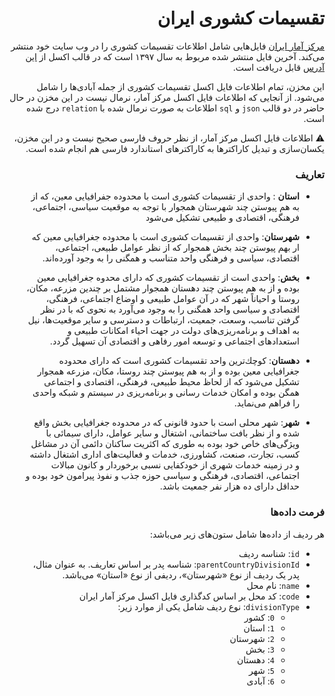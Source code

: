 <div dir='rtl'>

# تقسیمات کشوری ایران
[مرکز آمار ایران](https://www.amar.org.ir/) فایل‌هایی شامل اطلاعات تقسیمات کشوری را در وب سایت خود منتشر می‌کند. آخرین فایل منتشر شده مربوط به سال ۱۳۹۷ است که در قالب اکسل 
از [این آدرس](https://www.amar.org.ir/Portals/0/Geo/GEO97.xlsx) قابل دریافت است.

این مخزن، تمام اطلاعات فایل اکسل تقسیمات کشوری از جمله آبادی‌ها را شامل می‌شود. از آنجایی که اطلاعات فایل اکسل مرکز آمار، نرمال نیست در این مخزن در حال حاضر در دو قالب `json` و `sql` اطلاعات به صورت نرمال شده با `relation` درج شده است.

:warning: اطلاعات فایل اکسل مرکز آمار، از نظر حروف فارسی صحیح نیست و در این مخزن، یکسان‌سازی و تبدیل کاراکترها به کاراکترهای استاندارد فارسی هم انجام شده است.

### تعاریف

- **استان** : واحدی از تقسیمات كشوری است با محدوده جفرافیایی معین، كه از به هم پیوستن چند شهرستان همجوار با توجه به موقعیت سیاسی، اجتماعی، فرهنگی، اقتصادی و طبیعی تشكیل می‌شود


- **شهرستان**: واحدی از تقسیمات كشوری است با محدوده جغرافیایی معین كه ار بهم پیوستن چند بخش همجوار كه از نظر عوامل طبیعی، اجتماعی، اقتصادی، سیاسی و فرهنگی واحد متناسب و همگنی را به وجود آورده‌اند.

- **بخش**: واحدی است از تقسیمات كشوری كه دارای محدوه جغرافیایی معین بوده و از به هم پیوستن چند دهستان همجوار مشتمل بر چندین مزرعه، مكان، روستا و احیاناً شهر كه در آن عوامل طبیعی و اوضاع اجتماعی، فرهنگی، اقتصادی و سیاسی واحد همگنی را به وجود می‌آورد به نحوی كه با در نظر گرفتن تناسب، وسعت، جمعیت، ارتباطات و دسترسی و سایر موقعیت‌ها، نیل به اهداف و برنامه‌ریزی‌های دولت در جهت احیاء امكانات طبیعی و استعدادهای اجتماعی و توسعه امور رفاهی و اقتصادی آن تسهیل گردد.

- **دهستان**: كوچك‌ترین واحد تقسیمات كشوری است كه دارای محدوده جغرافیایی معین بوده و از به هم پیوستن چند روستا، مكان، مزرعه همجوار تشكیل می‌شود كه از لحاظ محیط طبیعی، فرهنگی، اقتصادی و اجتماعی همگن بوده و امكان خدمات رسانی و برنامه‌ریزی در سیستم و شبكه واحدی را فراهم می‌نماید.

- **شهر**: شهر محلی است با حدود قانونی كه در محدوده جغرافیایی بخش واقع شده و از نظر بافت ساختمانی، اشتغال و سایر عوامل، دارای سیمائی با ویژگی‌های خاص خود بوده به طوری كه اكثریت ساكنان دائمی آن در مشاغل كسب، تجارت، صنعت، كشاورزی، خدمات و فعالیت‌های اداری اشتغال داشته و در زمینه خدمات شهری از خودكفایی نسبی برخوردار و كانون مبالات اجتماعی، اقتصادی، فرهنگی و سیاسی حوزه جذب و نفوذ پیرامون خود بوده و حداقل دارای ده هزار نفر جمعیت باشد.


### فرمت داده‌ها

هر ردیف از داده‌ها شامل ستون‌های زیر می‌باشد:

- `id`: شناسه ردیف 
- `parentCountryDivisionId`: شناسه پدر بر اساس تعاریف. به عنوان مثال، پدر یک ردیف از نوع «شهرستان»، ردیفی از نوع «استان» می‌باشد.
- `name`: نام محل
- `code`: کد محل بر اساس کدگذاری فایل اکسل مرکز آمار ایران
- `divisionType`: نوع ردیف شامل یکی از موارد زیر:
  - `0`: کشور
  - `1`: استان
  - `2`: شهرستان
  - `3`: بخش
  - `4`: دهستان
  - `5`: شهر
  - `6`: آبادی

</div>
